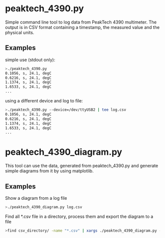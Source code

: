 # peaktech_4390.py

Simple command line tool to log data from PeakTech 4390 multimeter.
The output is in CSV format containing a timestamp, the measured value and the physical units.

## Examples

simple use (stdout only):

```bash
>./peaktech_4390.py
0.1056, s, 24.1, degC
0.6216, s, 24.1, degC
1.1374, s, 24.1, degC
1.6533, s, 24.1, degC
...
```

using a different device and log to file:

```bash
>./peaktech_4390.py --device=/dev/ttyUSB2 | tee log.csv
0.1056, s, 24.1, degC
0.6216, s, 24.1, degC
1.1374, s, 24.1, degC
1.6533, s, 24.1, degC
...
```

# peaktech_4390_diagram.py

This tool can use the data, generated from peaktech_4390.py and generate simple diagrams
from it by using matplotlib.

## Examples

Show a diagram from a log file

```bash
>./peaktech_4390_diagram.py log.csv
```

Find all *.csv file in a directory, process them and export the diagram to a file

```bash
>find csv_directory/ -name "*.csv" | xargs ./peaktech_4390_diagram.py -o diagram.svg
```
